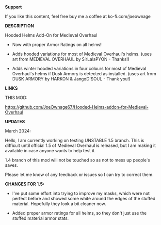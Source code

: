 **Support**

If you like this content, feel free buy me a coffee at ko-fi.com/joeownage 

**DESCRIPTION**

Hooded Helms Add-On for Medieval Overhaul

- Now with proper Armor Ratings on all helms!

- Adds hooded variations for most of Medieval Overhaul's helms. (uses art from MEDIEVAL OVERHAUL by SirLalaPYON - Thanks!)

- Adds winter hooded variations in four colours for most of Medieval Overhaul's helms if Dusk Armory is detected as installed. (uses art from DUSK ARMORY by HARKON & JangoD'SOUL - Thank you!)

**LINKS**

THIS MOD:

https://github.com/JoeOwnage67/Hooded-Helms-addon-for-Medieval-Overhaul

**UPDATES**

March 2024:

Hello, I am currently working on testing UNSTABLE 1.5 branch. This is difficult until official 1.5 of Medieval Overhaul is released, but I am making it available in case anyone wants to help test it.

1.4 branch of this mod will not be touched so as not to mess up people's saves.

Please let me know of any feedback or issues so I can try to correct them.

**CHANGES FOR 1.5:**

- I've put some effort into trying to improve my masks, which were not perfect before and showed some white around the edges of the stuffed material. Hopefully they look a bit cleaner now.

- Added proper armor ratings for all helms, so they don't just use the stuffed material armor stats.





